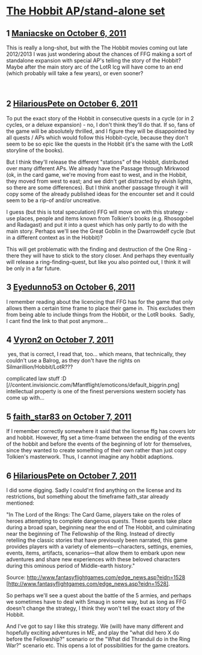 # [The Hobbit AP/stand-alone set](https://community.fantasyflightgames.com/topic/54282-the-hobbit-apstand-alone-set/)

## 1 [Maniacske on October 6, 2011](https://community.fantasyflightgames.com/topic/54282-the-hobbit-apstand-alone-set/?do=findComment&comment=537776)

This is really a long-shot, but with the The Hobbit movies coming out late 2012/2013 I was just wondering about the chances of FFG making a sort of standalone expansion with special AP's telling the story of the Hobbit? Maybe after the main story arc of the LotR lcg will have come to an end (which probably will take a few years), or even sooner?

 

## 2 [HilariousPete on October 6, 2011](https://community.fantasyflightgames.com/topic/54282-the-hobbit-apstand-alone-set/?do=findComment&comment=537806)

To put the exact story of the Hobbit in consecutive quests in a cycle (or in 2 cycles, or a deluxe expansion) - no, I don't think they'll do that. If so, fans of the game will be absolutely thrilled, and I figure they will be disappointed by all quests / APs which would follow this Hobbit-cycle, because they don't seem to be so epic like the quests in the Hobbit (it's the same with the LotR storyline of the books).

But I think they'll release the different "stations" of the Hobbit, distributed over many different APs. We already have the Passage through Mirkwood (ok, in the card game, we're moving from east to west, and in the Hobbit, they moved from west to east; and we didn't get distracted by elvish lights, so there are some differences). But I think another passage through it will copy some of the already published ideas for the encounter set and it could seem to be a rip-of and/or uncreative.

I guess (but this is total speculation) FFG will move on with this strategy - use places, people and items known from Tolkien's books (e.g. Rhosogobel and Radagast) and put it into a quest which has only partly to do with the main story. Perhaps we'll see the Great Goblin in the Dwarrowdelf cycle (but in a different context as in the Hobbit)?

This will get problematic with the finding and destruction of the One Ring - there they will have to stick to the story closer. And perhaps they eventually will release a ring-finding-quest, but like you also pointed out, I think it will be only in a far future.

## 3 [Eyedunno53 on October 6, 2011](https://community.fantasyflightgames.com/topic/54282-the-hobbit-apstand-alone-set/?do=findComment&comment=537988)

I remember reading about the licencing that FFG has for the game that only allows them a certain time frame to place their game in.  This excludes them from being able to include things from the Hobbit, or the LotR books.  Sadly, I cant find the link to that post anymore...

## 4 [Vyron2 on October 7, 2011](https://community.fantasyflightgames.com/topic/54282-the-hobbit-apstand-alone-set/?do=findComment&comment=538330)

 yes, that is correct, I read that, too... which means, that technically, they couldn't use a Balrog, as they don't have the rights on Silmarillion/Hobbit/LotR???

complicated law stuff :D [//content.invisioncic.com/Mfantflight/emoticons/default_biggrin.png] intellectual property is one of the finest perversions western society has come up with...

## 5 [faith_star83 on October 7, 2011](https://community.fantasyflightgames.com/topic/54282-the-hobbit-apstand-alone-set/?do=findComment&comment=538369)

If I remember correctly somewhere it said that the license ffg has covers lotr and hobbit. However, ffg set a time-frame between the ending of the events of the hobbit and before the events of the beginning of lotr for themselves, since they wanted to create something of their own rather than just copy Tolkien's masterwork. Thus, I cannot imagine any hobbit adaptions.

## 6 [HilariousPete on October 7, 2011](https://community.fantasyflightgames.com/topic/54282-the-hobbit-apstand-alone-set/?do=findComment&comment=538401)

I did some digging. Sadly I could'nt find anything on the license and its restrictions, but something about the timeframe faith_star already mentioned:

"In The Lord of the Rings: The Card Game, players take on the roles of heroes attempting to complete dangerous quests. These quests take place during a broad span, beginning near the end of The Hobbit, and culminating near the beginning of The Fellowship of the Ring. Instead of directly retelling the classic stories that have previously been narrated, this game provides players with a variety of elements—characters, settings, enemies, events, items, artifacts, scenarios—that allow them to embark upon new adventures and share new experiences with these beloved characters during this ominous period of Middle-earth history."

Source: http://www.fantasyflightgames.com/edge_news.asp?eidn=1528 [http://www.fantasyflightgames.com/edge_news.asp?eidn=1528].

So perhaps we'll see a quest about the battle of the 5 armies, and perhaps we sometimes have to deal with Smaug in some way, but as long as FFG doesn't change the strategy, I think they won't tell the exact story of the Hobbit.

And I've got to say I like this strategy. We (will) have many different and hopefully exciting adventures in ME, and play the "what did hero X do before the Fellowship?" scenario or the "What did Thranduil do in the Ring War?" scenario etc. This opens a lot of possibilities for the game creators.

